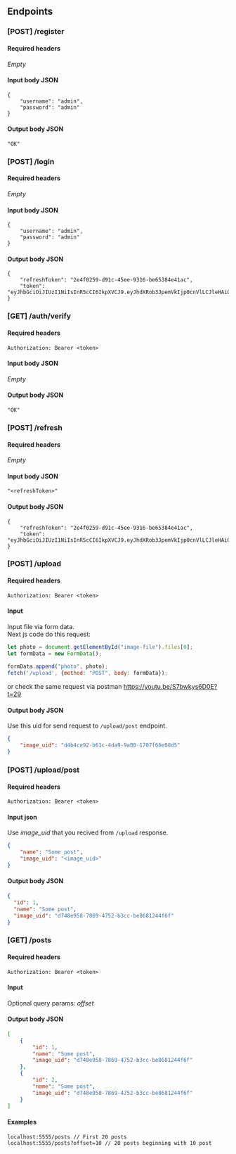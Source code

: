 ## Endpoints 
### [POST]  /register
#### Required headers
_Empty_
#### Input body JSON
```
{
    "username": "admin",
    "password": "admin"
}
```
#### Output body JSON
```
"OK"
```

### [POST]  /login 
#### Required headers
_Empty_
#### Input body JSON
```
{
    "username": "admin",
    "password": "admin"
}
```
#### Output body JSON
```
{
    "refreshToken": "2e4f0259-d91c-45ee-9316-be65384e41ac",
    "token": "eyJhbGciOiJIUzI1NiIsInR5cCI6IkpXVCJ9.eyJhdXRob3JpemVkIjp0cnVlLCJleHAiOjE2NzEyODA3ODUsInVzZXJuYW1lIjoiYWRtaW4ifQ.An6Lr52oNtNolCj2krWdKK30AXCNUk41Tj5_fwaf45s"
}
```

### [GET] /auth/verify
#### Required headers
```
Authorization: Bearer <token>
```
#### Input body JSON
_Empty_
#### Output body JSON
```
"OK"
```
### [POST] /refresh
#### Required headers
_Empty_
#### Input body JSON
```
"<refreshToken>"
```
#### Output body JSON
```
{
    "refreshToken": "2e4f0259-d91c-45ee-9316-be65384e41ac",
    "token": "eyJhbGciOiJIUzI1NiIsInR5cCI6IkpXVCJ9.eyJhdXRob3JpemVkIjp0cnVlLCJleHAiOjE2NzEyODA3ODUsInVzZXJuYW1lIjoiYWRtaW4ifQ.An6Lr52oNtNolCj2krWdKK30AXCNUk41Tj5_fwaf45s"
}
```

### [POST] /upload
#### Required headers
```
Authorization: Bearer <token>
```
#### Input 
Input file via form data.  
Next js code do this request: 
```javascript
let photo = document.getElementById("image-file").files[0];
let formData = new FormData();
     
formData.append("photo", photo);
fetch('/upload', {method: "POST", body: formData});
```
or check the same request via postman https://youtu.be/S7bwkys6D0E?t=29

#### Output body JSON
Use this uid for send request to `/upload/post` endpoint.
```json
{
    "image_uid": "d4b4ce92-b61c-4da9-9a00-1707f66e08d5"
}
```

### [POST] /upload/post
#### Required headers
```
Authorization: Bearer <token>
```
#### Input json
Use _image_uid_ that you recived from `/upload` response.
```json
{
    "name": "Some post",
    "image_uid": "<image_uid>" 
}
```
#### Output body JSON
```json
{
  "id": 1,
  "name": "Some post",
  "image_uid": "d748e958-7869-4752-b3cc-be8681244f6f"
}
```

### [GET] /posts
#### Required headers
```
Authorization: Bearer <token>
```
#### Input
Optional query params: _offset_
#### Output body JSON
```json
[
    {
        "id": 1,
        "name": "Some post",
        "image_uid": "d748e958-7869-4752-b3cc-be8681244f6f"
    },
    {
        "id": 2,
        "name": "Some post",
        "image_uid": "d748e958-7869-4752-b3cc-be8681244f6f"
    }
]
```
#### Examples 
```
localhost:5555/posts // First 20 posts
localhost:5555/posts?offset=10 // 20 posts beginning with 10 post
```